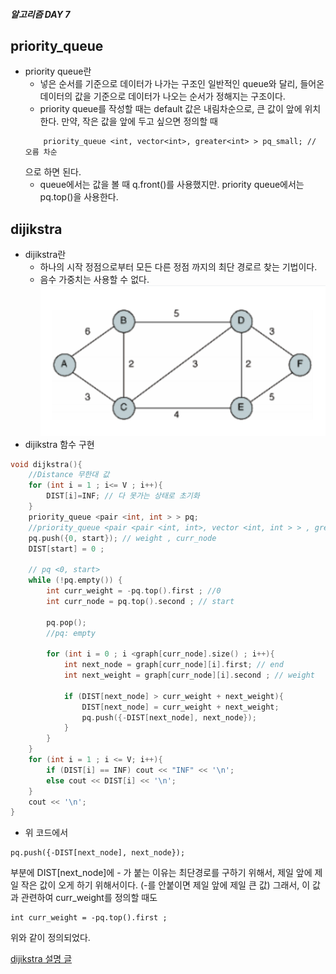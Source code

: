 ##### 알고리즘 DAY 7

## priority_queue 

- priority queue란
    - 넣은 순서를 기준으로 데이터가 나가는 구조인 일반적인 queue와 달리, 들어온 데이터의 값을 기준으로 데이터가 나오는 순서가 정해지는 구조이다.
    - priority queue를 작성할 때는 default 값은 내림차순으로, 큰 값이 앞에 위치한다. 만약, 작은 값을 앞에 두고 싶으면 정의할 때
    ```
        priority_queue <int, vector<int>, greater<int> > pq_small; // 오름 차순
    ```
    으로 하면 된다.
    - queue에서는 값을 볼 때 q.front()를 사용했지만. priority queue에서는 pq.top()을 사용한다.  

## dijikstra 

- dijikstra란
    - 하나의 시작 정점으로부터 모든 다른 정점 까지의 최단 경로르 찾는 기법이다.
    - 음수 가중치는 사용할 수 없다. 
    ![](dijikstra.png)
- dijikstra 함수 구현
```cpp
void dijkstra(){
    //Distance 무한대 값
    for (int i = 1 ; i<= V ; i++){
        DIST[i]=INF; // 다 못가는 상태로 초기화
    }
    priority_queue <pair <int, int > > pq;
    //priority_queue <pair <pair <int, int>, vector <int, int > > , greater <pair <int, int > > > ppq ; -> 이걸 사용하면 아래에서 -를 사용하지 않아도 됨. but, 시간 오래 걸림
    pq.push({0, start}); // weight , curr_node
    DIST[start] = 0 ;

    // pq <0, start>
    while (!pq.empty()) {
        int curr_weight = -pq.top().first ; //0
        int curr_node = pq.top().second ; // start

        pq.pop();
        //pq: empty

        for (int i = 0 ; i <graph[curr_node].size() ; i++){
            int next_node = graph[curr_node][i].first; // end 
            int next_weight = graph[curr_node][i].second ; // weight

            if (DIST[next_node] > curr_weight + next_weight){
                DIST[next_node] = curr_weight + next_weight;
                pq.push({-DIST[next_node], next_node});
            }
        }
    }
    for (int i = 1 ; i <= V; i++){
        if (DIST[i] == INF) cout << "INF" << '\n';
        else cout << DIST[i] << '\n';
    }
    cout << '\n';
}
```
  - 위 코드에서 
  ```
  pq.push({-DIST[next_node], next_node});
   ```
   부분에 DIST[next_node]에 - 가 붙는 이유는 최단경로를 구하기 위해서, 제일 앞에 제일 작은 값이 오게 하기 위해서이다. (-를 안붙이면 제일 앞에 제일 큰 값)
   그래서, 이 값과 관련하여 curr_weight를 정의할 때도
   ```
   int curr_weight = -pq.top().first ;
   ```
   위와 같이 정의되었다. 



[dijikstra 설명 글](https://velog.io/@717lumos/%EC%95%8C%EA%B3%A0%EB%A6%AC%EC%A6%98-%EB%8B%A4%EC%9D%B5%EC%8A%A4%ED%8A%B8%EB%9D%BCDijkstra-%EC%95%8C%EA%B3%A0%EB%A6%AC%EC%A6%98)